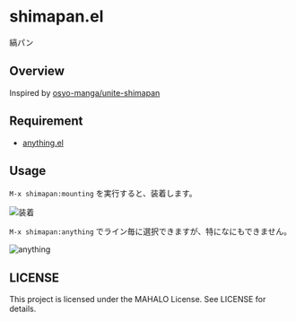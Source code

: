 # shimapan.el

縞パン

## Overview

Inspired by [osyo-manga/unite-shimapan](https://github.com/osyo-manga/unite-shimapan)

## Requirement

- [anything.el](http://www.emacswiki.org/emacs/Anything)

## Usage

`M-x shimapan:mounting` を実行すると、装着します。

![装着](https://cacoo.com/diagrams/FJotOVvgyWRL9dRp-02AF7.png)

`M-x shimapan:anything` でライン毎に選択できますが、特になにもできません。

![anything](https://cacoo.com/diagrams/FJotOVvgyWRL9dRp-A70EE.png)


## LICENSE

This project is licensed under the MAHALO License. See LICENSE for details.
